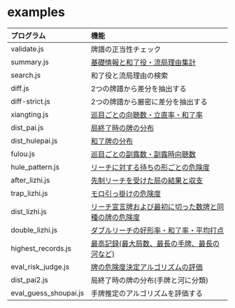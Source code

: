 # examples

| プログラム         | 機能
|:-------------------|:-----------------------------------------------------------
| validate.js        | 牌譜の正当性チェック
| summary.js         | [基礎情報と和了役・流局理由集計](https://blog.kobalab.net/entry/20180113/1515776231)
| search.js          | 和了役と流局理由の検索
| diff.js            | 2つの牌譜から差分を抽出する
| diff-strict.js     | 2つの牌譜から厳密に差分を抽出する
| xiangting.js       | [巡目ごとの向聴数・立直率・和了率](https://blog.kobalab.net/entry/20180118/1516202840)
| dist_pai.js        | [局終了時の牌の分布](https://blog.kobalab.net/entry/20180119/1516290844)
| dist_hulepai.js    | [和了牌の分布](https://blog.kobalab.net/entry/20180120/1516417938)
| fulou.js           | [巡目ごとの副露数・副露時向聴数](https://blog.kobalab.net/entry/20180203/1517667551)
| hule_pattern.js    | [リーチに対する待ちの形ごとの危険度](https://blog.kobalab.net/entry/2021/01/22/204805)
| after_lizhi.js     | [先制リーチを受けた局の結果と収支](https://blog.kobalab.net/entry/2020/12/21/202933)
| trap_lizhi.js      | [モロ引っ掛けの危険度](https://blog.kobalab.net/entry/2021/11/19/201332)
| dist_lizhi.js      | [リーチ宣言牌および最初に切った数牌と同種の牌の危険度](https://blog.kobalab.net/entry/2021/11/21/121835)
| double_lizhi.js    | [ダブルリーチの好形率・和了率・平均打点](https://blog.kobalab.net/entry/2022/03/19/124607)
| highest_records.js | [最高記録(最大局数、最長の手牌、最長の河など)](https://blog.kobalab.net/entry/2024/11/27/034233)
| eval_risk_judge.js | [牌の危険度決定アルゴリズムの評価](https://blog.kobalab.net/entry/2025/06/15/101229)
| dist_pai2.js       | 局終了時の牌の分布(手牌と河に分類)
| eval_guess_shoupai.js | 手牌推定のアルゴリズムを評価する
